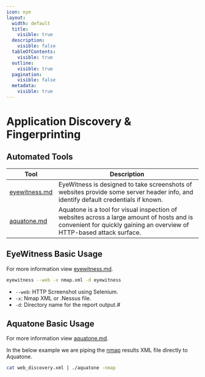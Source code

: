 ```yaml
---
icon: eye
layout:
  width: default
  title:
    visible: true
  description:
    visible: false
  tableOfContents:
    visible: true
  outline:
    visible: true
  pagination:
    visible: false
  metadata:
    visible: true
---
```


# Application Discovery & Fingerprinting

## Automated Tools

| Tool                                                                                       | Description                                                                                                                                                         |
| ------------------------------------------------------------------------------------------ | ------------------------------------------------------------------------------------------------------------------------------------------------------------------- |
| [eyewitness.md](../../../toolbox/tooling/web-application-analysis/eyewitness.md "mention") | EyeWitness is designed to take screenshots of websites provide some server header info, and identify default credentials if known.                                  |
| [aquatone.md](../../../toolbox/tooling/web-application-analysis/aquatone.md "mention")     | Aquatone is a tool for visual inspection of websites across a large amount of hosts and is convenient for quickly gaining an overview of HTTP-based attack surface. |

## EyeWitness Basic Usage

For more information view [eyewitness.md](../../../toolbox/tooling/web-application-analysis/eyewitness.md "mention").

```bash
eyewitness --web -x nmap.xml -d eyewitness
```

* `--web`: HTTP Screenshot using Selenium.
* `-x`: Nmap XML or .Nessus file.
* `-d`: Directory name for the report output.#

## Aquatone Basic Usage

For more information view [aquatone.md](../../../toolbox/tooling/web-application-analysis/aquatone.md "mention").

In the below example we are piping the [nmap](../../../toolbox/tooling/information-gathering/network-enumeration/nmap/ "mention") results XML file directly to Aquatone.

```bash
cat web_discovery.xml | ./aquatone -nmap
```

